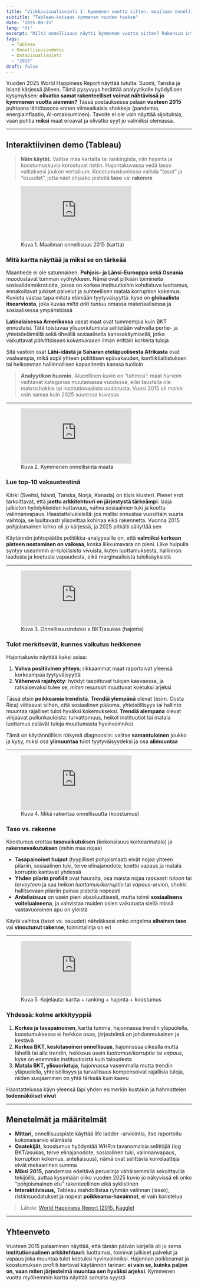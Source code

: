 ```yaml
---
title: "Viikkovisualisointi 1: Kymmenen vuotta sitten, maailman onnellisimmat maat 2015"
subtitle: "Tableau-katsaus kymmenen vuoden taakse"
date: "2025-08-15"
lang: "fi"
excerpt: "Miltä onnellisuus näytti kymmenen vuotta sitten? Rakensin interaktiivisen Tableau-näkymän vuoteen 2015 ja siihen, mikä ohjaa koettua elämään tyytyväisyyttä."
tags:
  - Tableau
  - Onnellisuusindeksi
  - Datavisualisointi
  - "2015"
draft: false
---
```


Vuoden 2025 World Happiness Report näyttää tutulta: Suomi, Tanska ja Islanti kärjessä jälleen. Tämä pysyvyys herättää analyytikolle hyödyllisen kysymyksen: **olivatko samat rakenteelliset voimat nähtävissä jo kymmenen vuotta aiemmin?** Tässä postauksessa palaan **vuoteen 2015** puhtaana lähtötasona ennen viimeaikaisia shokkeja (pandemia, energiainflaatio, AI-omaksuminen). Tavoite ei ole vain näyttää sijoituksia, vaan pohtia **miksi** maat eroavat ja olivatko syyt jo valmiiksi olemassa.

---

## Interaktiivinen demo (Tableau)

> **Näin käytät.** Valitse maa kartalta tai rankingista, niin hajonta ja koostumuskuvio korostuvat ristiin. Hajontakuvassa vedä lasso valitaksesi joukon vertailuun. Koostumuskuviossa vaihda “tasot” ja “osuudet”, jotta näet ohjaako pisteitä **taso** vai **rakenne**

<figure class="viz">
  <iframe src="https://public.tableau.com/views/WorldHappinessMap-2015/1_1worldhappinessmap2015?:showVizHome=no&:embed=true" loading="lazy" allowfullscreen frameborder="0"></iframe>
  <figcaption class="fig-title">Kuva 1. Maailman onnellisuus 2015 (kartta)</figcaption>
</figure>

### Mitä kartta näyttää ja miksi se on tärkeää

Maantiede ei ole satunnainen. **Pohjois- ja Länsi-Eurooppa sekä Oseania** muodostavat tumman vyöhykkeen. Nämä ovat pitkään toimineita sosiaalidemokratioita, joissa on korkea instituutioihin kohdistuva luottamus, ennakoitavat julkiset palvelut ja suhteellisen matala korruption kokemus. Kuviota vastaa tapa mitata elämään tyytyväisyyttä: kyse on **globaalista itsearviosta**, joka kuvaa *miltä arki tuntuu* omassa materiaalisessa ja sosiaalisessa ympäristössä

**Latinalaisessa Amerikassa** useat maat ovat tummempia kuin BKT ennustaisi. Tätä toistuvaa ylisuoriutumista selitetään vahvalla perhe- ja yhteisöelämällä sekä tiheällä sosiaalisella kanssakäymisellä, jotka vaikuttavat *päivittäiseen kokemukseen* ilman erittäin korkeita tuloja

Sitä vastoin osat **Lähi-idästä ja Saharan eteläpuolisesta Afrikasta** ovat vaaleampia, mikä sopii yhteen poliittisen epävakauden, konfliktialtistuksen tai heikomman hallinnollisen kapasiteetin kanssa tuolloin

> **Analyytikon huomio.** Alueellinen kuvio on “tahmea”: maat harvoin vaihtavat kategoriaa muutamassa vuodessa, ellei taustalla ole makroshokkia tai institutionaalista uudistusta. Vuosi 2015 oli monin osin samaa kuin 2025 suuressa kuvassa

---

<figure class="viz">
  <iframe src="https://public.tableau.com/views/Top10HappiestCountriesBarChart-2015/1_2Top10HappiestCountriesBarChart?:showVizHome=no&:embed=true" loading="lazy" allowfullscreen frameborder="0"></iframe>
  <figcaption class="fig-title">Kuva 2. Kymmenen onnellisinta maata</figcaption>
</figure>

### Lue top-10 vakaustestinä

Kärki (Sveitsi, Islanti, Tanska, Norja, Kanada) on tiivis klusteri. Pienet erot tarkoittavat, että **jaettu arkkitehtuuri on järjestystä tärkeämpi**: laaja julkisten hyödykkeiden kattavuus, vahva sosiaalinen tuki ja koettu valinnanvapaus. Haastattelukielellä: jos mallisi ennustaa vuosittain suuria vaihtoja, se luultavasti ylisovittaa kohinaa eikä rakennetta. Vuonna 2015 pohjoismainen lohko oli jo kärjessä, ja 2025 pitkälti säilyttää sen

Käytännön johtopäätös politiikka-analyyseille on, että **valmiiksi korkean pisteen nostaminen on vaikeaa**, koska liikkumavara on pieni. Liike huipulla syntyy useammin *ei-tulollisista* vivuista, kuten luottamuksesta, hallinnon laadusta ja koetusta vapaudesta, eikä marginaalisista tulolisäyksistä

---

<figure class="viz">
  <iframe src="https://public.tableau.com/views/ScatterPlotHappinessIndexvs_GDP2015/1_3ScatterPlotHappinessIndexvs_GDP2015?:showVizHome=no&:embed=true" loading="lazy" allowfullscreen frameborder="0"></iframe>
  <figcaption class="fig-title">Kuva 3. Onnellisuusindeksi x BKT/asukas (hajonta)</figcaption>
</figure>

### Tulot merkitsevät, kunnes vaikutus heikkenee

Hajontakuvio näyttää kaksi asiaa:  
1) **Vahva positiivinen yhteys**: rikkaammat maat raportoivat yleensä korkeampaa tyytyväisyyttä  
2) **Vähenevä rajahyöty**: hyödyt tasoittuvat tulojen kasvaessa, ja ratkaisevaksi tulee se, *miten* resurssit muuttuvat koetuksi arjeksi

Tässä etsin **poikkeamia trendistä**. **Trendiä ylempänä** olevat (esim. Costa Rica) viittaavat siihen, että sosiaalinen pääoma, yhteisöllisyys tai hallinto muuntaa rajalliset tulot hyväksi kokemukseksi. **Trendiä alempana** olevat vihjaavat pullonkauloista: turvattomuus, heikot instituutiot tai matala luottamus estävät tuloja muuttumasta hyvinvoinniksi

Tämä on käytännöllisin näkymä diagnoosiin: valitse **samantuloinen** joukko ja kysy, miksi osa **ylimuuntaa** tulot tyytyväisyydeksi ja osa **alimuuntaa**

---

<figure class="viz">
  <iframe src="https://public.tableau.com/views/PercentageDistributionofHappinessIndexComponentsbyCountry2015/1_4PercentageCompositionofHappinessIndexbyCountry?:showVizHome=no&:embed=true" loading="lazy" allowfullscreen frameborder="0"></iframe>
  <figcaption class="fig-title">Kuva 4. Mikä rakentaa onnellisuutta (koostumus)</figcaption>
</figure>

### Taso vs. rakenne

Koostumus erottaa **tasovaikutuksen** (kokonaisuus korkea/matala) ja **rakennevaikutuksen** (mihin maa nojaa)

- **Tasapainoiset huiput** (tyypilliset pohjoismaat) eivät nojaa yhteen pilariin, sosiaalinen tuki, terve elinajanodote, koettu vapaus ja matala korruptio kantavat yhdessä  
- **Yhden pilarin profiilit** ovat hauraita, osa maista nojaa raskaasti *tuloon* tai *terveyteen* ja saa heikon *luottamus/korruptio* tai *vapaus*-arvion, shokki hallitsevaan pilariin painaa pisteitä nopeasti  
- **Anteliaisuus** on usein pieni absoluuttisesti, mutta toimii **sosiaalisena voiteluaineena**, ja vahvistaa muiden osien vaikutusta siellä missä vastavuoroinen apu on yleistä

Käytä vaihtoa (tasot vs. osuudet) nähdäksesi onko ongelma **alhainen taso** vai **vinoutunut rakenne**, toimintalinja on eri

---

<figure class="viz">
  <iframe src="https://public.tableau.com/views/GlobalHappinessIndexVisualizationAnalysis2015/Dashboard1?:showVizHome=no&:embed=true" loading="lazy" allowfullscreen frameborder="0"></iframe>
  <figcaption class="fig-title">Kuva 5. Kojelauta: kartta + ranking + hajonta + koostumus</figcaption>
</figure>

### Yhdessä: kolme arkkityyppiä

1) **Korkea ja tasapainoinen**, kartta tumma, hajonnassa trendin yläpuolella, koostumuksessa ei heikkoa osaa, järjestelmä on johdonmukainen ja kestävä  
2) **Korkea BKT, keskitasoinen onnellisuus**, hajonnassa oikealla mutta lähellä tai alle trendin, heikkous usein *luottamus/korruptio* tai *vapaus*, kyse on enemmän instituutioista kuin taloudesta  
3) **Matala BKT, ylisuoriutuja**, hajonnassa vasemmalla mutta trendin yläpuolella, yhteisöllisyys ja turvallisuus kompensoivat rajallisia tuloja, niiden suojaaminen on yhtä tärkeää kuin kasvu

Haastattelussa käyn yleensä läpi yhden esimerkin kustakin ja hahmottelen **todennäköiset vivut**

---

## Menetelmät ja määritelmät

- **Mittari,** onnellisuuspiste käyttää life ladder -arviointia, itse raportoitu kokonaisarvio elämästä  
- **Osatekijät,** koostumus hyödyntää WHR:n tavanomaisia selittäjiä (log BKT/asukas, terve elinajanodote, sosiaalinen tuki, valinnanvapaus, korruption kokemus, anteliaisuus), nämä ovat selittäviä korrelaatteja eivät mekaaninen summa  
- **Miksi 2015,** pandemiaa edeltävä peruslinja vähäisemmillä sekoittavilla tekijöillä, auttaa kysymään oliko vuoden 2025 kuvio jo näkyvissä eli onko “pohjoismainen etu” rakenteellinen eikä syklistinen  
- **Interaktiivisuus,** Tableau mahdollistaa ryhmän valinnan (lasso), ristiinsuodatukset ja nopeat **poikkeama-havainnot**, ei vain koristelua

> Lähde: [World Happiness Report (2015, Kaggle)](https://www.kaggle.com/datasets/unsdsn/world-happiness?resource=download)

---

## Yhteenveto

Vuoteen 2015 palaaminen näyttää, että tämän päivän kärjellä oli jo sama **institutionaalinen arkkitehtuuri**: luottamus, toimivat julkiset palvelut ja vapaus joka muuntaa tulot koetuksi hyvinvoinniksi. Hajonnan poikkeamat ja koostumuksen profiili kertovat käytännön tarinan: **ei vain se, kuinka paljon on, vaan miten järjestelmä muuntaa sen hyväksi arjeksi**. Kymmenen vuotta myöhemmin kartta näyttää samalta syystä
